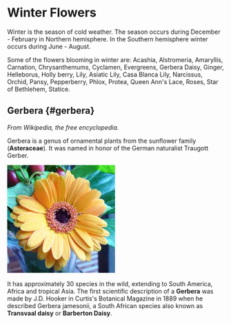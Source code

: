 # Winter Flowers
Winter is the season of cold weather. The season occurs during December - February in Northern hemisphere.
In the Southern hemisphere winter occurs during June - August. 

Some of the flowers blooming in winter are: Acashia, Alstromeria, Amaryllis, Carnation, Chrysanthemums,
Cyclamen, Evergreens, <a hef="gerbera">Gerbera</a> Daisy, Ginger, Helleborus, Holly berry, Lily, Asiatic Lily, Casa Blanca Lily, Narcissus, Orchid, Pansy, Pepperberry, Phlox, Protea, Queen Ann's Lace, Roses, Star of Bethlehem, Statice. 

## Gerbera {#gerbera}
*From Wikipedia, the free encyclopedia.*

Gerbera is a genus of ornamental plants from the sunflower family (**Asteraceae**). It was named in honor of the German naturalist Traugott Gerber.

![../images/Gerbera.jpg](../images/Gerbera.jpg)

It has approximately 30 species in the wild, extending to South America, Africa and tropical Asia.
The first scientific description of a **Gerbera** was made by J.D. Hooker in Curtis's Botanical Magazine in 1889 when he described Gerbera jamesonii, a South African species also known as **Transvaal daisy** or **Barberton Daisy**.
